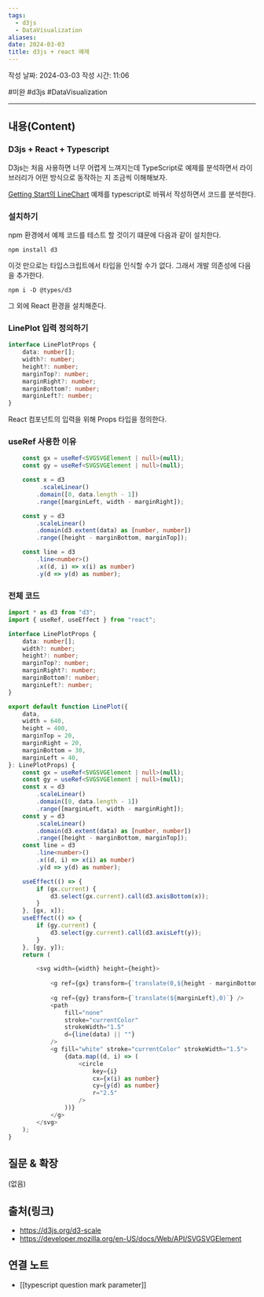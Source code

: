 ```yaml
---
tags:
  - d3js
  - DataVisualization
aliases: 
date: 2024-03-03
title: d3js + react 예제
---
```

작성 날짜: 2024-03-03
작성 시간: 11:06

#미완 #d3js #DataVisualization

----
## 내용(Content)
### D3js + React + Typescript
D3js는 처음 사용하면 너무 어렵게 느껴지는데 TypeScript로 예제를 분석하면서 라이브러리가 어떤 방식으로 동작하는 지 조금씩 이해해보자.

[Getting Start의 LineChart](https://d3js.org/getting-started) 예제를 typescript로 바꿔서 작성하면서 코드를 분석한다.

### 설치하기
npm 환경에서 예제 코드를 테스트 할 것이기 떄문에  다음과 같이 설치한다.

```shell
npm install d3
```

이것 만으로는 타입스크립트에서 타입을 인식할 수가 없다. 그래서 개발 의존성에 다음을 추가한다.

```shell
npm i -D @types/d3
```

그 외에 React 환경을 설치해준다.
### LinePlot 입력 정의하기

```ts
interface LinePlotProps {
	data: number[];
	width?: number;
	height?: number;
	marginTop?: number;
	marginRight?: number;
	marginBottom?: number;
	marginLeft?: number;
}
```

React 컴포넌트의 입력을 위해 Props 타입을 정의한다.

### useRef 사용한 이유
```ts
	const gx = useRef<SVGSVGElement | null>(null);
	const gy = useRef<SVGSVGElement | null>(null);

	const x = d3
		 .scaleLinear()
		.domain([0, data.length - 1])
		.range([marginLeft, width - marginRight]);

	const y = d3
		.scaleLinear()
		.domain(d3.extent(data) as [number, number])
		.range([height - marginBottom, marginTop]);

	const line = d3
		.line<number>()
		.x((d, i) => x(i) as number)
		.y(d => y(d) as number);
```



### 전체 코드

```ts
import * as d3 from "d3";
import { useRef, useEffect } from "react";

interface LinePlotProps {
	data: number[];
	width?: number;
	height?: number;
	marginTop?: number;
	marginRight?: number;
	marginBottom?: number;
	marginLeft?: number;
}

export default function LinePlot({
	data,
	width = 640,
	height = 400,
	marginTop = 20,
	marginRight = 20,
	marginBottom = 30,
	marginLeft = 40,
}: LinePlotProps) {
	const gx = useRef<SVGSVGElement | null>(null);
	const gy = useRef<SVGSVGElement | null>(null);
	const x = d3
		.scaleLinear()
		.domain([0, data.length - 1])
		.range([marginLeft, width - marginRight]);
	const y = d3
		.scaleLinear()
		.domain(d3.extent(data) as [number, number])
		.range([height - marginBottom, marginTop]);
	const line = d3
		.line<number>()
		.x((d, i) => x(i) as number)
		.y(d => y(d) as number);

	useEffect(() => {
		if (gx.current) {
			d3.select(gx.current).call(d3.axisBottom(x));
		}
	}, [gx, x]);
	useEffect(() => {
		if (gy.current) {
			d3.select(gy.current).call(d3.axisLeft(y));
		}
	}, [gy, y]);
	return (

		<svg width={width} height={height}>
	
			<g ref={gx} transform={`translate(0,${height - marginBottom})`} />
	
			<g ref={gy} transform={`translate(${marginLeft},0)`} />
			<path
				fill="none"
				stroke="currentColor"
				strokeWidth="1.5"
				d={line(data) || ""}
			/>
			<g fill="white" stroke="currentColor" strokeWidth="1.5">
				{data.map((d, i) => (
					<circle
						key={i}
						cx={x(i) as number}
						cy={y(d) as number}
						r="2.5"
					/>
				))}
			</g>
		</svg>
	);
}
```

## 질문 & 확장

(없음)

## 출처(링크)
- https://d3js.org/d3-scale
- https://developer.mozilla.org/en-US/docs/Web/API/SVGSVGElement
## 연결 노트
- [[typescript question mark parameter]]









